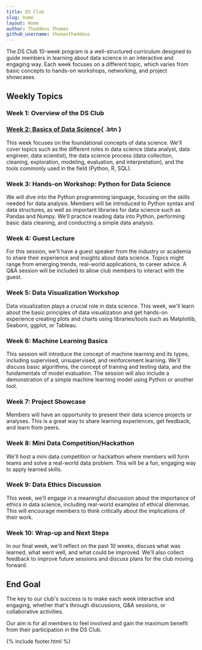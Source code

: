 ```yaml
---
title: DS Club
slug: home
layout: Home
author: Thaddeus Thomas
github_username: thomasthaddeus
---
```


The DS Club 10-week program is a well-structured curriculum designed to guide members in learning about data science in an interactive and engaging way. Each week focuses on a different topic, which varies from basic concepts to hands-on workshops, networking, and project showcases.

## Weekly Topics

### Week 1: Overview of the DS Club

### [Week 2: Basics of Data Science](/_posts/2023-07-12-week_2.md){ .btn }

This week focuses on the foundational concepts of data science. We'll cover topics such as the different roles in data science (data analyst, data engineer, data scientist), the data science process (data collection, cleaning, exploration, modeling, evaluation, and interpretation), and the tools commonly used in the field (Python, R, SQL).

### Week 3: Hands-on Workshop: Python for Data Science

We will dive into the Python programming language, focusing on the skills needed for data analysis. Members will be introduced to Python syntax and data structures, as well as important libraries for data science such as Pandas and Numpy. We'll practice reading data into Python, performing basic data cleaning, and conducting a simple data analysis.

### Week 4: Guest Lecture

For this session, we'll have a guest speaker from the industry or academia to share their experience and insights about data science. Topics might range from emerging trends, real-world applications, to career advice. A Q&A session will be included to allow club members to interact with the guest.

### Week 5: Data Visualization Workshop

Data visualization plays a crucial role in data science. This week, we'll learn about the basic principles of data visualization and get hands-on experience creating plots and charts using libraries/tools such as Matplotlib, Seaborn, ggplot, or Tableau.

### Week 6: Machine Learning Basics

This session will introduce the concept of machine learning and its types, including supervised, unsupervised, and reinforcement learning. We'll discuss basic algorithms, the concept of training and testing data, and the fundamentals of model evaluation. The session will also include a demonstration of a simple machine learning model using Python or another tool.

### Week 7: Project Showcase

Members will have an opportunity to present their data science projects or analyses. This is a great way to share learning experiences, get feedback, and learn from peers.

### Week 8: Mini Data Competition/Hackathon

We'll host a mini data competition or hackathon where members will form teams and solve a real-world data problem. This will be a fun, engaging way to apply learned skills.

### Week 9: Data Ethics Discussion

This week, we'll engage in a meaningful discussion about the importance of ethics in data science, including real-world examples of ethical dilemmas. This will encourage members to think critically about the implications of their work.

### Week 10: Wrap-up and Next Steps

In our final week, we'll reflect on the past 10 weeks, discuss what was learned, what went well, and what could be improved.
We'll also collect feedback to improve future sessions and discuss plans for the club moving forward.

## End Goal

The key to our club's success is to make each week interactive and engaging, whether that's through discussions, Q&A sessions, or collaborative activities.

Our aim is for all members to feel involved and gain the maximum benefit from their participation in the DS Club.

{% include footer.html %}
